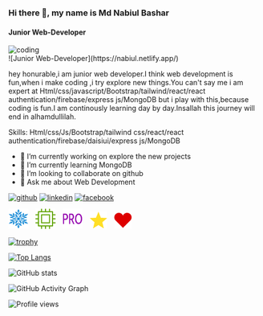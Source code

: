 ### Hi there 👋, my name is Md Nabiul Bashar
#### Junior Web-Developer
<img align="right" alt="coding" height="40%" width="100%" src="https://encrypted-tbn0.gstatic.com/images?q=tbn:ANd9GcQQ_SWHncY_OrpudHBFbM5Aq44L1BZ75OmdgA&usqp=CAU">
![Junior Web-Developer](https://nabiul.netlify.app/)

hey honurable,i am junior web developer.I think web development is fun,when i make coding ,i try explore new things.You can't say me i am expert at Html/css/javascript/Bootstrap/tailwind/react/react authentication/firebase/express js/MongoDB but i play with this,because coding is fun.I am continously learning day by day.Insallah this journey will end in alhamdullilah.

Skills: Html/css/Js/Bootstrap/tailwind css/react/react authentication/firebase/daisiui/express js/MongoDB

- 🔭 I’m currently working on explore the new projects 
- 🌱 I’m currently learning MongoDB 
- 👯 I’m looking to collaborate on github 
- 💬 Ask me about Web Development 


[<img src='https://cdn.jsdelivr.net/npm/simple-icons@3.0.1/icons/github.svg' alt='github' height='40'>](https://github.com/Nabi171)  [<img src='[https://cdn.jsdelivr.net/npm/simple-icons@3.0.1/icons/linkedin.svg](https://www.google.com/imgres?imgurl=https%3A%2F%2Fassets-global.website-files.com%2F5f15530648874c5f977e91c2%2F637ef1f502c0f83324cbf1ad_ABM%2520College%2520Web%2520developer%2520main.jpg&imgrefurl=https%3A%2F%2Fwww.abmcollege.com%2Fblog%2Fwhat-you-learn-in-a-web-design-and-development-program&tbnid=bk3Eda2XMvo0VM&vet=12ahUKEwiRoe6UzML9AhUzMbcAHaugAygQMygEegUIARDqAQ..i&docid=2a5q5GeXcgin1M&w=2500&h=1667&q=web%20developer&ved=2ahUKEwiRoe6UzML9AhUzMbcAHaugAygQMygEegUIARDqAQ)' alt='linkedin' height='40'>](https://www.linkedin.com/in/https://www.linkedin.com/in/md-nabiul-173321214/?fbclid=IwAR26IMgC1AiAuF8cl9l1y8J8g6Pp2F9wxyIQ0XX7tpPh4_jS5uKG1lY0sfE/)  [<img src='https://cdn.jsdelivr.net/npm/simple-icons@3.0.1/icons/facebook.svg' alt='facebook' height='40'>](https://www.facebook.com/https://www.facebook.com/mohammad.nabiul.7/)  

<a href='https://archiveprogram.github.com/'><img src='https://raw.githubusercontent.com/acervenky/animated-github-badges/master/assets/acbadge.gif' width='40' height='40'></a> <a href='https://docs.github.com/en/developers'><img src='https://raw.githubusercontent.com/acervenky/animated-github-badges/master/assets/devbadge.gif' width='40' height='40'></a> <a href='https://github.com/pricing'><img src='https://raw.githubusercontent.com/acervenky/animated-github-badges/master/assets/pro.gif' width='40' height='40'></a> <a href='https://stars.github.com/'><img src='https://raw.githubusercontent.com/acervenky/animated-github-badges/master/assets/starbadge.gif' width='35' height='35'></a> <a href='https://docs.github.com/en/github/supporting-the-open-source-community-with-github-sponsors'><img src='https://raw.githubusercontent.com/acervenky/animated-github-badges/master/assets/sponsorbadge.gif' width='35' height='35'></a> 

[![trophy](https://github-profile-trophy.vercel.app/?username=Nabi171)](https://github.com/ryo-ma/github-profile-trophy)

[![Top Langs](https://github-readme-stats.vercel.app/api/top-langs/?username=Nabi171)](https://github.com/anuraghazra/github-readme-stats)

![GitHub stats](https://github-readme-stats.vercel.app/api?username=Nabi171&show_icons=true&count_private=true)  

![GitHub Activity Graph](https://activity-graph.herokuapp.com/graph?username=Nabi171)  

![Profile views](https://gpvc.arturio.dev/Nabi171)  

